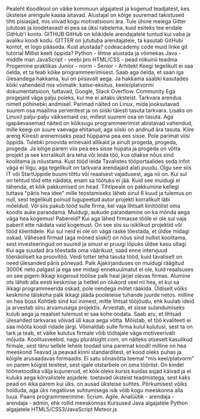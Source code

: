 Pealeht
	Koodikool on väike kommuun algajatest ja kogenud teadjatest, kes üksteise arengule kaasa aitavad. Alustajal on kõige suuremad takistused tihti pisiasjad, mis viivad kogu motivatsiooni ära. Tule ühine meiega Gitter jututoas ja loodetavasti ei pea sa üksi rabelema, kuid esiteks tee endale GitHub'i konto.
	GITHUB GitHub on kõikidele arendajatele tuntud kui vaba ja avaliku koodi kodu.
	GITTER on jututuba arendajatele, ta kasutab GitHubi kontot, et logo pääseda.
Kust alustada?
	codeacademy
	code
	muid linke
	git tutorial
Millist keelt õppida?
	Python - lihtne alustada ja võimekas
	Java - middle man
	JavaScript - veebi pro
	HTML/CSS - pead niikuinii teadma
Progemine praktikas
	Junior - norm - Senior - Arhitekt
		Keegi tegelikult ei saa öelda, et ta teab kõike programmeerimisest. Saab aga öelda, et saan iga ülesandega hakkama, kui on piisavalt aega. Ja hakkama saabki kasutades kõiki vahendeid mis võimalik: katse-eksitus, keele/platvormi dokumentatsioon, tuttavad, Google, Stack Overflow.
	Community
		Ega progejaid väga palju poleks, kui me ei aitaks üksteist. Tarkvara arendus nimelt põhinebki andmisel. Parimad näited on Linux, mida jooksutavad suurem osa maailma serveritest ja on siiski täiesti tasuta tarkvara. Lisaks on Linuxil palju-palju väiksemaid osi, millest suurem osa on tasuta. Aga igapäevasemad näited on kõiksugu programmeerimist abistavad vahendud, mille keegi on suure vaevaga ehitanud, aga siiski on andnud ära tasuta.
	Kiire areng
		Kiiresti arenemiseks pead hüppama pea ees sisse. Pole parimat viisi õppida. Tulebki proovida erinevaid allikaid ja ainult progeda, progeda, progeda. Ja kõige parem viis pea ees sisse hüpata ja progeda on võtta projekt ja see korralikult ära teha või leida töö, kus ollakse nõus sind koolitama ja nõustama.
	Kust tööd leida
		Tavalistes tööportaalides seda infot väga ei liigu, aga tegelikult on tarkvara arendajaid alati puudu. Olgu see siis IT või StartUppide buumi tõttu või reaalsest vajadusest, aga nii on. Kui sul on tehtud töid ette näidata, enam sa töötuks ei jää. Kuid see muidugi ei tähenda, et kõik pakkumised on head. Tihtipeale on pakkumine kellegi tuttava "päris hea idee" mille teostamiseks läheb sinul 6 kuud ja tulemus on null, sest tegelikult polnud lugupeetud autor projekti korralikult läbi mõeldud. Või siis pakub tööd sulle firma, kel vaja lihtsalt liinitöölist oma koodis auke parandama. Muidugi, aukude parandamine on ka mõnda aega väga hea kogemus!
	Pabereid?
		Kui aga lähed firmasse tööle ei ole sul vaja paberit ette näidata vaid kogemust. On see siis su isiklikud projektid või tööd klientidele. Kui sul neid ei ole on väga raske tõestada, et üldse midagi oskad. Vähesed firmad (aga mõned siiski!) on nõus sind nullist koolitama, sest investeeringud on suured ja sinust ei pruugi lõpuks üldse kasu ollagi. Kui aga suudad ära tõestada oma väärikust, saad enne intervjuud tõenäoliselt ka proovitöö. Veidi totter teha tasuta tööd, kuid tavaliselt on need ülesanded päris põnevad.
	Palk
		Ajakirjanduses on muidugi räägitud 3000€ neto palgast ja ega see midagi ennekuulmatut ei ole, kuid reaalsuses on see pigem ikkagi kogenud töölise palk heal järjel olevas firmas. Alumine ots läheb alla eesti keskmise ja hetkel on olukord veel nii hea, et kui sa ikkagi programmeerida oskad, pole nendega mõtet rääkida. Üldiselt võiks keskmine täiskoha palk ikkagi jääda pooleteise tuhande juurde netos.
	milline on hea boss
		Kohtleb sind kui inimest, mitte lihtsat tööjõudu, ehk kuulab ideid ja arvestab sinu arvamusega projektis.
		Arvestab, et sisse sulandumiseks kulub aega ja reaalset tulemust ei saa kohe oodata.
		Saab aru, et lihtsad ülesanded tarkvaras võivad üli kaua aega võtta.
		Mõistab, et töö kvaliteeti ei saa mõõta koodi ridade järgi.
		Võimaldab sulle firma kulul kulutusi, sest ta on tark ja teab, et väike kulutus firmale võib töötajale väga motiveerivalt mõjuda. Koolitusveebid, nagu pluralsight.com, on näiteks otseselt kasulikud firmale, sest tänu sellele lehele toodad sina paremat koodi!
	milline on hea meeskond
		Teavad ja peavad kinni standarditest, et kood oleks puhas ja kõigile arusaadavas formaadis.
		Ei satu sõnasõtta teemal "mis keel/platvorm" on parem kõigist teistest, sest igale otstarbele on oma tööriist.
		On kindel töömetoodika välja kujunenud, et kõik oleks kursis kuidas asjad käivad ja ei kuluks aega kõrvalistele asjadele.
		toetavad üksteist teadmistega, sest kaks pead on ikka parem kui üks.
		on ausad üksteise suhtes. Põrkumisest võiks hoiduda, aga üks negatiivse suhtumisega isik võib kogu meeskonna alla tuua.
		Paaris programmeerimine.
		Scrum.
		Agile.
	Analüütik - arendaja - arendaja - admin, ehk rollid meeskonnas
Kursused
	Java algajatele
	Python algajatele
	HTML5/CSS3/JavaScript
	Meteor.js
